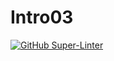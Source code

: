 # Intro03
[![GitHub Super-Linter](https://github.com/<Meesohy>/<INTRO03>/workflows/Lint%20Code%20Base/badge.svg)](https://github.com/marketplace/actions/super-linter)
